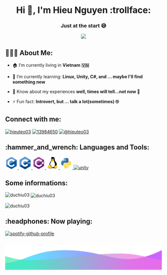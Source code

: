 <h1 align="center">Hi 👋, I'm Hieu Nguyen :trollface:</h1>
<h3 align="center">Just at the start 😅</h3>

<div align="center">
  <img src="https://camo.githubusercontent.com/5ddf73ad3a205111cf8c686f687fc216c2946a75005718c8da5b837ad9de78c9/68747470733a2f2f7468756d62732e6766796361742e636f6d2f4576696c4e657874446576696c666973682d736d616c6c2e676966" height="500"/>
</div>

<h2 align="left">👨🏻‍💻 About Me:</h2>

- :house: I’m currently living in **Vietnam :vietnam:**

- 🌱 I’m currently learning: **Linux, Unity, C#, and ... maybe I'll find something new**

- 📄 Know about my experiences **well, times will tell...not now 🥲**

- ⚡ Fun fact: **Introvert, but ... talk a lot(sometimes) 🙄**

<h2 align="left">Connect with me:</h2>
<p align="left">
<a href="https://twitter.com/hieuteo03" target="blank"><img align="center" src="https://raw.githubusercontent.com/rahuldkjain/github-profile-readme-generator/master/src/images/icons/Social/twitter.svg" alt="hieuteo03" height="30" width="40" /></a>
<a href="https://stackoverflow.com/users/13984650" target="blank"><img align="center" src="https://raw.githubusercontent.com/rahuldkjain/github-profile-readme-generator/master/src/images/icons/Social/stack-overflow.svg" alt="13984650" height="30" width="40" /></a>
<a href="https://www.hackerrank.com/@hieuteo03" target="blank"><img align="center" src="https://raw.githubusercontent.com/rahuldkjain/github-profile-readme-generator/master/src/images/icons/Social/hackerrank.svg" alt="@hieuteo03" height="30" width="40" /></a>
</p>

<h2 align="left">:hammer_and_wrench: Languages and Tools:</h2>
<p align="left"> <a href="https://www.cprogramming.com/" target="_blank" rel="noreferrer"> <img src="https://raw.githubusercontent.com/devicons/devicon/master/icons/c/c-original.svg" alt="c" width="40" height="40"/> </a> <a href="https://www.w3schools.com/cpp/" target="_blank" rel="noreferrer"> <img src="https://raw.githubusercontent.com/devicons/devicon/master/icons/cplusplus/cplusplus-original.svg" alt="cplusplus" width="40" height="40"/> </a> <a href="https://www.w3schools.com/cs/" target="_blank" rel="noreferrer"> <img src="https://raw.githubusercontent.com/devicons/devicon/master/icons/csharp/csharp-original.svg" alt="csharp" width="40" height="40"/> </a> <a href="https://www.linux.org/" target="_blank" rel="noreferrer"> <img src="https://raw.githubusercontent.com/devicons/devicon/master/icons/linux/linux-original.svg" alt="linux" width="40" height="40"/> </a> <a href="https://www.python.org" target="_blank" rel="noreferrer"> <img src="https://raw.githubusercontent.com/devicons/devicon/master/icons/python/python-original.svg" alt="python" width="40" height="40"/> </a> <a href="https://unity.com/" target="_blank" rel="noreferrer"> <img src="https://www.vectorlogo.zone/logos/unity3d/unity3d-icon.svg" alt="unity" width="40" height="40"/> </a> </p>

<h2>Some informations:</h2>
<p><img align="left" src="https://github-readme-stats.vercel.app/api/top-langs?username=duchiu03&show_icons=true&theme=radical&locale=en&layout=compact" alt="duchiu03" /></p>

<p>&nbsp;<img align="center" src="https://github-readme-stats.vercel.app/api?username=duchiu03&show_icons=true&theme=radical&locale=en" alt="duchiu03" /></p>

<p><img align="center" src="https://github-readme-streak-stats.herokuapp.com/?user=duchiu03&theme=dark" alt="duchiu03" /></p>
<h2>:headphones: Now playing:</h2>

[![spotify-github-profile](https://spotify-github-profile.vercel.app/api/view?uid=223ftcs7mqn56zm3bqfuld7fa&cover_image=true&theme=novatorem&bar_color=53b14f&bar_color_cover=false)](https://github.com/kittinan/spotify-github-profile)

<h2></h2>
<p><img src="https://github.com/itstommi/itstommi/raw/main/Gradients.png"<p>

